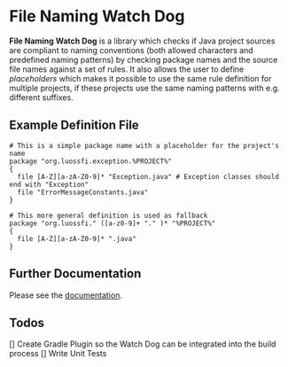 # File Naming Watch Dog

**File Naming Watch Dog** is a library which checks if Java project sources are compliant to naming conventions
(both allowed characters and predefined naming patterns) by checking package names and the source file names against a set of rules.
It also allows the user to define *placeholders* which makes it possible to use the same rule definition for multiple projects,
if these projects use the same naming patterns with e.g. different suffixes.

## Example Definition File
```
# This is a simple package name with a placeholder for the project's name
package "org.luossfi.exception.%PROJECT%"
{
  file [A-Z][a-zA-Z0-9]* "Exception.java" # Exception classes should end with "Exception"
  file "ErrorMessageConstants.java"
}

# This more general definition is used as fallback
package "org.luossfi." ([a-z0-9]+ "." )* "%PROJECT%"
{
  file [A-Z][a-zA-Z0-9]* ".java"
}
```
## Further Documentation
Please see the [documentation](./doc/FileNamingWatchDog.md).

## Todos
[] Create Gradle Plugin so the Watch Dog can be integrated into the build process
[] Write Unit Tests